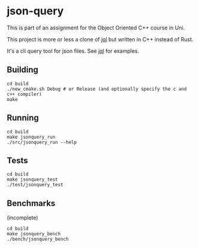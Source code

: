 # json-query

This is part of an assignment for the Object Oriented C++ course in Uni.

This project is more or less a clone of [jql](https://github.com/yamafaktory/jql)
but written in C++ instead of Rust.

It's a cli query tool for json files.
See [jql](https://github.com/yamafaktory/jql#%EF%B8%8F-usage) for examples.

## Building

```
cd build
./new_cmake.sh Debug # or Release (and optionally specify the c and c++ compiler)
make
```

## Running

```
cd build
make jsonquery_run
./src/jsonquery_run --help
```

## Tests

```
cd build
make jsonquery_test
./test/jsonquery_test
```

## Benchmarks

(incomplete)

```
cd build
make jsonquery_bench
./bench/jsonquery_bench
```

